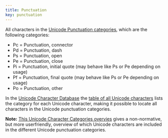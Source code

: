 ```yaml
---
title: Punctuation
key: punctuation
---
```


All characters in the [Unicode Punctuation categories](http://www.unicode.org/versions/Unicode12.1.0/ch04.pdf#G134153), which are the following categories:

- Pc = Punctuation, connector
- Pd = Punctuation, dash
- Ps = Punctuation, open
- Pe = Punctuation, close
- Pi = Punctuation, initial quote (may behave like Ps or Pe depending on usage)
- Pf = Punctuation, final quote (may behave like Ps or Pe depending on usage)
- Po = Punctuation, other

In the [Unicode Character Database](https://unicode.org/ucd/) the [table of all Unicode characters](https://www.unicode.org/Public/UCD/latest/ucd/UnicodeData.txt) lists the category for each Unicode character, making it possible to locate all characters in the Unicode punctuation categories.

**Note:** [This Unicode Character Categories overvies](https://www.fileformat.info/info/unicode/category/index.htm) gives a non-normative, but more userfriendly, overview of which Unicode characters are included in the different Unicode punctuation categories.
